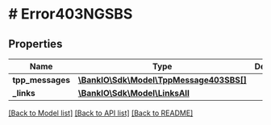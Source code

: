 # # Error403NGSBS

## Properties

Name | Type | Description | Notes
------------ | ------------- | ------------- | -------------
**tpp_messages** | [**\BankIO\Sdk\Model\TppMessage403SBS[]**](TppMessage403SBS.md) |  | [optional] 
**_links** | [**\BankIO\Sdk\Model\LinksAll**](LinksAll.md) |  | [optional] 

[[Back to Model list]](../../README.md#documentation-for-models) [[Back to API list]](../../README.md#documentation-for-api-endpoints) [[Back to README]](../../README.md)


